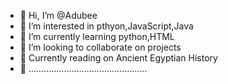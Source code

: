 - 👋 Hi, I’m @Adubee
- 👀 I’m interested in pthyon,JavaScript,Java
- 🌱 I’m currently learning python,HTML
- 💞️ I’m looking to collaborate on projects
- 🍨 Currently reading on Ancient Egyptian History
- 🎂 ...............................................

<!---
Adubee/Adubee is a ✨ special ✨ repository because its `README.md` (this file) appears on your GitHub profile.
You can click the Preview link to take a look at your changes.
--->
